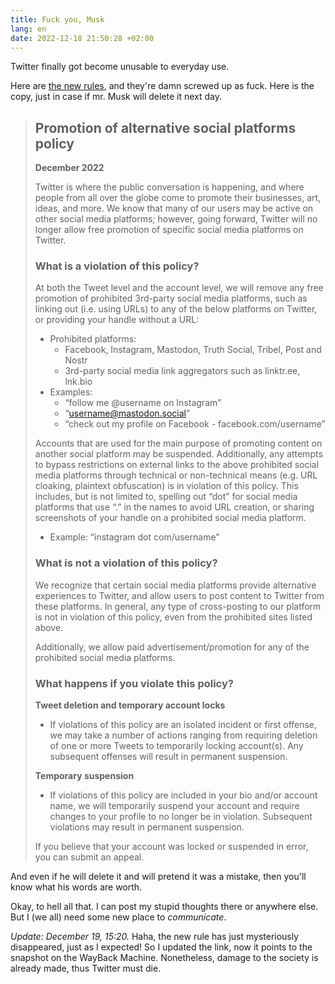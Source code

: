 ```yaml
---
title: Fuck you, Musk
lang: en
date: 2022-12-18 21:50:28 +02:00
---
```


Twitter finally got become unusable to everyday use.

Here are [the new rules][1], and they're damn screwed up as fuck. Here is the copy, just in case if mr. Musk will delete it next day.

> ## Promotion of alternative social platforms policy
>
> **December 2022**
> 
> Twitter is where the public conversation is happening, and where people from all over the globe come to promote their businesses, art, ideas, and more. We know that many of our users may be active on other social media platforms; however, going forward, Twitter will no longer allow free promotion of specific social media platforms on Twitter.
> 
> ### What is a violation of this policy?
> 
> At both the Tweet level and the account level, we will remove any free promotion of prohibited 3rd-party social media platforms, such as linking out (i.e. using URLs) to any of the below platforms on Twitter, or providing your handle without a URL:
> 
>  - Prohibited platforms:
>     - Facebook, Instagram, Mastodon, Truth Social, Tribel, Post and Nostr
>     - 3rd-party social media link aggregators such as linktr.ee, lnk.bio
>  - Examples: 
>     - “follow me @username on Instagram”
>     - “username@mastodon.social”
>     - “check out my profile on Facebook - facebook.com/username”
> 
> Accounts that are used for the main purpose of promoting content on another social platform may be suspended.  Additionally, any attempts to bypass restrictions on external links to the above prohibited social media platforms through technical or non-technical means (e.g. URL cloaking, plaintext obfuscation) is in violation of this policy. This includes, but is not limited to, spelling out “dot” for social media platforms that use “.” in the names to avoid URL creation, or sharing screenshots of your handle on a prohibited social media platform.
> 
>  - Example: “instagram dot com/username”
> 
> ### What is not a violation of this policy?
> 
> We recognize that certain social media platforms provide alternative experiences to Twitter, and allow users to post content to Twitter from these platforms. In general, any type of cross-posting to our platform is not in violation of this policy, even from the prohibited sites listed above.
> 
> Additionally, we allow paid advertisement/promotion for any of the prohibited social media platforms.
> 
> ### What happens if you violate this policy?
> 
> **Tweet deletion and temporary account locks**
> 
> - If violations of this policy are an isolated incident or first offense, we may take a number of actions ranging from requiring deletion of one or more Tweets to temporarily locking account(s). Any subsequent offenses will result in permanent suspension.
> 
> **Temporary suspension**
> 
> - If violations of this policy are included in your bio and/or account name, we will temporarily suspend your account and require changes to your profile to no longer be in violation. Subsequent violations may result in permanent suspension.
> 
> If you believe that your account was locked or suspended in error, you can submit an appeal.

And even if he will delete it and will pretend it was a mistake, then you'll know what his words are worth.

Okay, to hell all that. I can post my stupid thoughts there or anywhere else. But I (we all) need some new place to _communicate_.

_Update: December 19, 15:20._ Haha, the new rule has just mysteriously disappeared, just as I expected! So I updated the link, now it points to the snapshot on the WayBack Machine. Nonetheless, damage to the society is already made, thus Twitter must die.

[x]: https://help.twitter.com/en/rules-and-policies/social-platforms-policy
[1]: http://web.archive.org/web/20221218220050/https://help.twitter.com/en/rules-and-policies/social-platforms-policy

